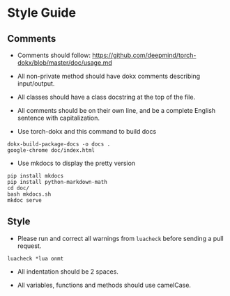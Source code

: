 # Style Guide

## Comments

* Comments should follow:
https://github.com/deepmind/torch-dokx/blob/master/doc/usage.md

* All non-private method should have dokx comments describing input/output.

* All classes should have a class docstring at the top of the file.

* All comments should be on their own line, and be a complete English
sentence with capitalization.

* Use torch-dokx and this command to build docs

```
dokx-build-package-docs -o docs .
google-chrome doc/index.html
```

* Use mkdocs to display the pretty version

```
pip install mkdocs
pip install python-markdown-math
cd doc/
bash mkdocs.sh
mkdoc serve
```

## Style

* Please run and correct all warnings from `luacheck` before sending a pull request.

```
luacheck *lua onmt
```

* All indentation should be 2 spaces.

* All variables, functions and methods should use camelCase.
